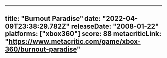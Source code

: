 
---
title: "Burnout Paradise"
date: "2022-04-09T23:38:29.782Z"
releaseDate: "2008-01-22"
platforms: ["xbox360"]
score: 88
metacriticLink: "https://www.metacritic.com/game/xbox-360/burnout-paradise"
---
